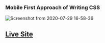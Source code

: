 ### Mobile First Approach of Writing CSS
![Screenshot from 2020-07-29 16-58-36](https://user-images.githubusercontent.com/50242721/88794962-dcff5800-d1bc-11ea-8b4e-ed736e74763b.png)
## [Live Site](https://mobile-first-css.netlify.app/)
